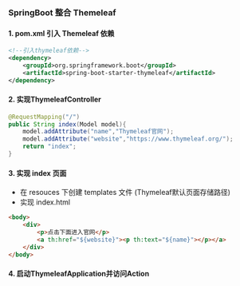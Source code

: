 ### SpringBoot 整合 Themeleaf

#### 1. pom.xml 引入 Themeleaf 依赖
```xml
<!--引入thymeleaf依赖-->
<dependency>
	<groupId>org.springframework.boot</groupId>
	<artifactId>spring-boot-starter-thymeleaf</artifactId>
</dependency>
```
#### 2. 实现ThymeleafController
```java
@RequestMapping("/")
public String index(Model model){
	model.addAttribute("name","Thymeleaf官网");
	model.addAttribute("website","https://www.thymeleaf.org/");
	return "index";
}
```
#### 3. 实现 index 页面
* 在 resouces 下创建 templates 文件 (Thymeleaf默认页面存储路径)
* 实现 index.html
```html
<body>
    <div>
        <p>点击下面进入官网</p>
        <a th:href="${website}"><p th:text="${name}"></p></a>
    </div>
</body>
```

#### 4. 启动ThymeleafApplication并访问Action







